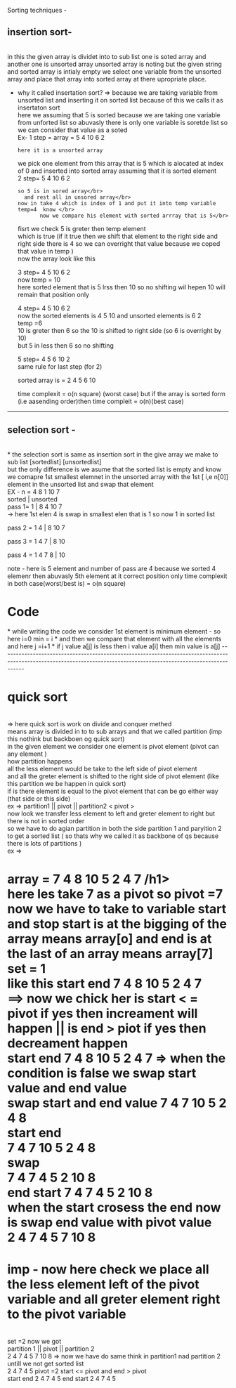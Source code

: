 Sorting techniques -
</br> 
<h2>insertion sort-</h2>
</br>
in this the given array is dividet into to sub list one is soted array and another one is unsorted array unsorted array is noting but the given string and sorted array is intialy empty we select one variable from the 
unsorted array and place that array into sorted array at there upropriate place.

* why it called insertation sort?
  => because we are taking  variable from unsorted list and inserting it on sorted list because of this we calls it as insertaton sort
</br>  here we assuming that 5 is sorted because we are taking one variable from unforted list so abuvasly there is only one variable is soretde list so we can consider that value as a soted </br>
Ex-
  1 step = array = 5 4 10 6 2</br>
  
      here it is a unsorted array
     we pick one element from this array that is 5 which is alocated at index of 0
     and inserted into sorted array assuming that it is sorted element </br>
 2 step=  5 4 10 6 2 </br>
 
      so 5 is in sored array</br>
        and rest all in unsored array</br>
      now in take 4 which is index of 1 and put it into temp variable  temp=4  know </br>
             now we compare his element with sorted arrray that is 5</br>
     fisrt we check 5 is greter then temp  element </br>
     which is true (if it true then we shift that element to the right side and right side there is 4 so we can overright that value because we coped that value in temp  )
     </br>
     now the array look like this </br>
     
   3  step= 4 5 10  6 2
     </br> 
     now temp = 10
     </br>
     here sorted element that is 5 lrss then 10 so no shifting wil hepen 10 will remain that position only</br>
     
    4 step= 4 5 10 6 2
    </br> now the sorted elements is 4 5 10 and unsorted elements is 6 2
     </br>
     temp =6</br>
     10 is greter then 6 so the 10 is shifted to right side   (so 6 is overright by 10) 
     </br>
     but 5 in less then 6 so no shifting </br>
     
     5 step= 4 5 6 10 2
      </br>
      same rule for last step (for 2)
    </br>

    sorted array is = 2 4 5 6 10

  time complexit = o(n square) (worst case) but if the array is sorted form (i.e aasending order)then time compleit = o(n)(best case)
--------------------------------------------------------------------------------------------------------------------------------------------------------------------

<h2>selection sort -</h2>
<br>
* the selection sort is same as insertion sort in the give array we make to sub list [sortedlist] [unsortedlist]
</br>
but the only difference is we asume that the sorted list is empty and know we  comapre 1st smallest elemnet in the unsorted array with the 1st [ i,e n[0]] element in the unsorted list  and swap that element</br>
EX - n = 4 8 1 10 7

</br>
         sorted  |  unsorted
         </br>
pass 1=        1 | 8 4 10 7 </br>      ->  here 1st elen 4 is swap in smallest elen that is 1 so now 1 in sorted list</br>

pass 2 =       1 4 | 8 10 7  </br>

pass 3  =      1 4 7 | 8 10  </br>

pass 4 =      1 4 7 8 | 10 <br>

note - here is 5 element and number of pass are 4 because we sorted 4 elemenr then abuvasly 5th element at it correct position only 
 time complexit in both case(worst/best is)  = o(n square)

<h1>Code</h1>
* while writing the code we consider 1st element is minimum element   - so here i=0   min = i
* and then we compare that element with all the elements    and here j =i+1
* if j value a[j] is less then i value a[i] then min value is a[j]
--------------------------------------------------------------------------------------------------------------------------------------------------------------------</br>
<h1>quick sort</h1></br>
=> here quick sort is work on divide and conquer methed
</br>
means array is divided in to to sub arrays and that  we called  partition (imp this nothink but backboen og quick sort)  
</br>
in the given element we consider one element is pivot element (pivot can any element )
</br>
how partition happens
</br>
all the less element would be take to the left side of pivot element 
</br>
and all the greter element is shifted to the right side of pivot element (like this partition we be happen in quick sort)
</br>   if is there element is equal to the pivot element that can be go either way (that side or this side)
</br>
ex =>  partition1  ||  pivot || partition2
          <            pivot       >
          </br>
          now look we transfer less element to left and greter  element to right but there is not in sorted order
          </br>
          so we have to do agian partition in both the side partition 1 and paryition 2 to get a sorted list ( so thats why we called it as backbone of qs because there is lots of partitions )
          </br>
ex =>   <h1>array = 7 4 8 10 5 2 4 7 /h1> 
          </br>   here les take 7 as a pivot  so pivot =7  now we have to take to variable start and stop start is at the bigging of the array means array[o]   and end is at the last of an array means                array[7] </br>
  set = 1  </br>
         like this   
          start                       end 
            7    4   8   10  5  2  4  7    </br>  ==> now we chick her is start < = pivot if yes then increament will happen   || is end > piot if yes then decreament happen  </br>
                       start                  end
            7    4     8    10   5   2    4   7    => when the condition is false we swap start value and end value </br>
                           swap start and end value
            7     4    7    10   5   2    4    8     </br>
                            start         end         </br>
            7     4    7     10   5  2    4    8      </br> 
                              swap                    </br>
            7      4     7    4   5   2    10  8       </br>
                                      end  start
            7     4     7     4    5   2    10   8   </br>
                   when the start crosess the end   now is swap end value with pivot value  </br>
            2     4     7    4     5   7     10  8   
            <br>
            <h1> imp - now here check we  place all the less element left of the pivot variable and all greter element right to the pivot variable</h1>
            </br>
  set =2      now we got </br>
              partition 1    ||    pivot  ||    partition 2  </br>  
              2  4    7  4  5        7           10    8     =>  now we have do same think in partition1 nad partition 2  untill we not get sorted list </br>
              2   4    7   4  5     pivot =2   start <= pivot  and end > pivot </br>
            start              end 
            2      4    7   4  5
            end    start
            2      4     7   4  5
